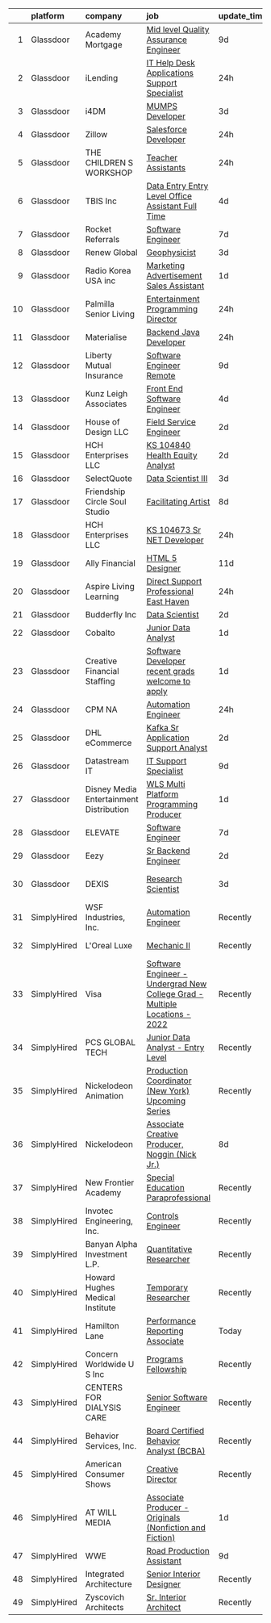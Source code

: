 

|    | platform    | company                                   | job                                                                                                                                                                                                                                                                                                                                                                                                                                                                                                                                                                                                                                                                                                                                                                                                                                                                                                                                                                                                                                                                                                                                                                                                                                                      | update_time   | location                   |
|---:|:------------|:------------------------------------------|:---------------------------------------------------------------------------------------------------------------------------------------------------------------------------------------------------------------------------------------------------------------------------------------------------------------------------------------------------------------------------------------------------------------------------------------------------------------------------------------------------------------------------------------------------------------------------------------------------------------------------------------------------------------------------------------------------------------------------------------------------------------------------------------------------------------------------------------------------------------------------------------------------------------------------------------------------------------------------------------------------------------------------------------------------------------------------------------------------------------------------------------------------------------------------------------------------------------------------------------------------------|:--------------|:---------------------------|
|  1 | Glassdoor   | Academy Mortgage                          | [Mid level Quality Assurance Engineer](https://www.glassdoor.com/partner/jobListing.htm?pos=129&ao=1110586&s=58&guid=00000181097664019dbce25b8427b082&src=GD_JOB_AD&t=SR&vt=w&ea=1&cs=1_f7535a74&cb=1653721163294&jobListingId=1007873231987&cpc=39A4E8CE329AB187&jrtk=3-0-1g44ncp1br153801-1g44ncp1pq694800-da53d432c76ec2a2--6NYlbfkN0AxFrGDBEXx6I9quPW-K4rby2hHLHQpx0I_PwOVc66NQ-PSQqHzq11EmFJqsZWKEhWjT3DFqhCK21z35HDH-odrw7fwCiUI71NOz2S5yLKvIZ4mtM7su8Z8GG5rLUh013ElFoDh-LEMPQS4V5iWvYRis633Lj6mHGlINAdQ-p43rta_TlkL6gju5xLOD9_ojRljThV8lZWsW9RMwBe63T6dMsfu2Rcejd5fGDhwyOaohLFQ303W7fPOd55KoDLePhe0CoNz0GidxvgBVa6LA7NryZBOVhI0n84ohG_foj6aLnkNQ6HH7QhkBgJlsjSKZYhvv5jDfQafsVEZPkcEW3rHivPrxVdxohe9OfG80s7m6VyEMuUrAoxS76d8ppkX-5nHzvUAtOOpkxuk3lZjnDa4n-TEeP58iZSbkLrUlLs3oJ33IBBqVludBWjatXtDJZqZuGcIeHkBL35s7YiBZZpAlA0R6C2ogkuR4JiIQQLO42YqKv2MoProhaN6ARRFWClYjF2jEYP_w4GQFHWefIKM)                                                                                                                                                                                                                                                                                                                                                          | 9d            | Draper, UT                 |
|  2 | Glassdoor   | iLending                                  | [IT Help Desk   Applications Support Specialist](https://www.glassdoor.com/partner/jobListing.htm?pos=115&ao=1110586&s=58&guid=00000181097664019dbce25b8427b082&src=GD_JOB_AD&t=SR&vt=w&ea=1&cs=1_d37a1d03&cb=1653721163292&jobListingId=1007899244402&cpc=61B26E8FEFFA679F&jrtk=3-0-1g44ncp1br153801-1g44ncp1pq694800-c243e4a0dbe5a9df--6NYlbfkN0Bpi7MboeHrv3qLDskLYtPGzvcphGNu0yswFera1zEXYFEQFwp9BiGF6c_ofnW9IgeX5cNUVRzaaAPMRfWi8Q_PleaZf2c8UVcqrxkpejYaQ7VvE_-uu_ccHbWwyoq8loM5zQY88tcsm6zCVN-JrTJveHG0eIbouJsXoHwfOf-TYFbbtqz-DDJv5S_YbCk2ylHAQ5fhgOqop3UY82l4ksyrthXf13n4dBX59x9TlDCXQo0nM2UJxw_CvXG5M4kRbGddS-tfIFS80d9m_tTYL8Cz-lZc3C8Rz9QqzjJ0NsKWN0s_XTJu3aYRdu-Y7eng9RrjfjokRZeLSyatP6qYu-m7CfsXtJXZKCQpLpQYj1zIcDX1FIoN_vpAMuv-0CLJ4hRFxbnTL_qRu1pd6uHx0ogV3ombwekjjoUGebLEOYdLjbKtGtG1cUP3c_FF6GTjH_xuU5OwTh8z2ZOna_H-WLxcp0jYKVgShNMXa41smb1hNieUHTZPthxbgXQI688RIjcWIWdR5MQrkA%3D%3D)                                                                                                                                                                                                                                                                                                                                                    | 24h           | Centennial, CO             |
|  3 | Glassdoor   | i4DM                                      | [MUMPS Developer](https://www.glassdoor.com/partner/jobListing.htm?pos=101&ao=1110586&s=58&guid=00000181097664019dbce25b8427b082&src=GD_JOB_AD&t=SR&vt=w&ea=1&cs=1_999c85b0&cb=1653721163290&jobListingId=1007889612204&cpc=1586DB30CD7C55E1&jrtk=3-0-1g44ncp1br153801-1g44ncp1pq694800-1130316f35aa9e32--6NYlbfkN0CtwOkgDuej6vPfWODMxjOIyNEohQmdYMppGq8y8dOpBpEoaLmNDntLp4clq4QA1g-INIT7P90--0WJyu7TdDP0g_83aG8f0mRWPSQtpUi6uu1Gf4UfEX7GKc1i7cf_1JbHfePGFkDCWeoNVT-qv7M94Q1RBw0EoBhR6d-fZLkrykyMWkurCRb6AnxKLhy8pWmHFdIN8-xP2zdYrv_deVQOUwA1zzKwYPpDT8qOw3ePzUC2Q7-43VlljLYQqd8BXEy3ZXFfrdbMITH9LHGzJqKOq_8ObbfKL-sx0RPoG2xRa5ScHI99ZppPHNognKnWIHJ9FXXNVtrrXpE7kLtusI8Gzz5OAzRmmOh1n5S9oL801ZTNXmuuzs4hRW8dEbKfxDZ-W4cWDVURtmX6_Nq7asK0UsyxRrS82wNBdiXXqHOL2OJ-JBg04TkGx2KRZTYsWjM6kXH-vCgcQlC93z42Xb4wrn2V8yOLIEVXDslforgQ1nBVMqZrfQd5i5P4NN1m55s%3D)                                                                                                                                                                                                                                                                                                                                                                                                 | 3d            | Remote                     |
|  4 | Glassdoor   | Zillow                                    | [Salesforce Developer](https://www.glassdoor.com/partner/jobListing.htm?pos=113&ao=1110586&s=58&guid=00000181097664019dbce25b8427b082&src=GD_JOB_AD&t=SR&vt=w&cs=1_4cf1af91&cb=1653721163291&jobListingId=1007899611928&cpc=4B86475FAF393599&jrtk=3-0-1g44ncp1br153801-1g44ncp1pq694800-f2133ac734dc7d9b--6NYlbfkN0ANMurRYyPEXg08u6OamUd1Mvhk-zhFSGYIZgoJR86UvQ_x0FKK8TrZZD49G3rLjS8egBlzhv1GoeoUqucU_Sb21Jf5lQpwsuA0C3YYCAP9oLkUu1cvsp9ZJu05hG-W0RXtpfGOpTVM7URZLylH9mcQNnzLwT1zHfeDjResVM90-5heUAPPCPi-U-iylumXJU4e7Bgu3KGULIzsOtnJU8qKq9nBnAXZUAuWkUzW9bDA-0_lYLuB_oiVFMIjZonqWvP1DxTiicg6dyvabLfvWsCXjVLdCOxoy72yWnzPmCQe_ABfy6cgKIkIiRTqs3Hn9J4gp0GBrXxj1Rz2ItAgCsB0-kAkcZyhMT-nNSCBonYWNqsbE4dujQUfowyZS5idM3pwjwBa0bOdovCUQdxy3VBaV34FzamNTpLTKFMfr0qqpj6xLdMVnGeboKPlpybzlBmPXsy22_UilErznrHvEFGavtQO-hd9jBZE5emDwlYOZuaPO9cjwtvxGnk0KAEUj4m-JsaPFc4hnc6U-yUC9CUwhbo_OcozAbBDVmB7bR9atuljbuyWjz5wlGY1N3pCa-lQlzTXOpAmP3jAIC2UBdJzhX232f1EVdQfJkCQDhj5PRZOXNV-ivR7Vs_30Z-HrxwnGK4LnYJ9TKRh79JtPSfaeWlckW_yHbHQApEYjJ1yCPPyGL2YoU9rk41Y3kCsG9ZIlINWPG7MdgzxwsDwqhXxyuqKpI2FbdJ3xK5j6xFs4TeVlnZy1zmLvXKqKVEr0lniQ5xF_WO7sklcbgoTPE0eN68-f9mDpaLHMwql9jmpNQAWEzDAJG7d-v36UlTuDMpto03SLCkEk8lC_aq51jUScJY7X17SpT1Q1p0U8Eads7SImtXldoYYl5BqOltylzk%3D) | 24h           | Remote                     |
|  5 | Glassdoor   | THE CHILDREN S WORKSHOP                   | [Teacher Assistants](https://www.glassdoor.com/partner/jobListing.htm?pos=112&ao=1110586&s=58&guid=00000181097664019dbce25b8427b082&src=GD_JOB_AD&t=SR&vt=w&ea=1&cs=1_6c0f48e0&cb=1653721163292&jobListingId=1007898095585&cpc=AF770993EC679D41&jrtk=3-0-1g44ncp1br153801-1g44ncp1pq694800-2621e8875f8d16f4--6NYlbfkN0ARGPajg7Y0hhHgi-NNJ5YniXFtj9lNHF7gRCStRs6icmpWp3PLmvKSjcfwwyJbvFu5sgkxTqPTA_3vkI36f-Rzclon8VBzYVNCWF7qoOPpBtlgIeKTi6C8PF1S9JnIs4IakZyJF9KmcoeZcqdhYzwTwRVr-N--2TzZzaEB6QocyxKbqVK7KUNVwL20jbvwlWgqaiSUenSPjmkeHFRcyH9M_I3jEAbk3qMyWgiJq1wyQ330W3kfKDIvFZi_gyNMa4hVt_NYEKBiixOnVDbUfUokheSZB-tuEL-hb2SaGPmfAkqsUVEa4LRGrVXZ09r_NdG9MLYE4XV6ayRAQ29kgLQzAAhAGcywn8b76v3hWY-YfE7eepn8ncAP-PVibtBoOqhO4RMUT-v-_MMqqPuynDpEzCVcC5g5WTeUztvLZMhoR1XGKTxxBcF5s4jQRwzRQ_HkDSqwH5dcRLMaRs2fu4pK4SXPlny9VLaC1gwg9zKPOZDbEHvPrzYel3k71zboLIo%3D)                                                                                                                                                                                                                                                                                                                                                                                              | 24h           | Rhode Island               |
|  6 | Glassdoor   | TBIS Inc                                  | [Data Entry  Entry Level    Office Assistant   Full Time](https://www.glassdoor.com/partner/jobListing.htm?pos=109&ao=1110586&s=58&guid=00000181097664019dbce25b8427b082&src=GD_JOB_AD&t=SR&vt=w&ea=1&cs=1_8dc4d14d&cb=1653721163291&jobListingId=1007886259997&cpc=71D4EE06E32D485A&jrtk=3-0-1g44ncp1br153801-1g44ncp1pq694800-878670ca97b06034--6NYlbfkN0BdDHiSlq2TKVYTvK036ioTcRDjelCKzvFOpLFiF--0iclsk7W_aEApVaecslWvOfnBXLDGzcIQ6uR6sWwlZ26f0manbumxoaIBEnwVETrTAZVOH4cuIv4E3_jNW67l1P-cEjwj-jhBbqIPCOuUTbIKuGcqGmhYfZBedwErXeC5uhbu2jhWV7ASoOl6KNc5ZHzmE9snn4fLePYz0jNcsNrhYlHyZfr96838vHi62YDvnPM2lfDWBpX2_FgdXhrjw9WoKbK_YmfIIuXke9CIrhONael3jeHu8R8heHwXHZYmA8jv5A6GEgOgziSWK6-nVXqPZ-u_OHmM4j7f_3tEVJeLn-RslzK_M7SNbq_Wdv8kSEHe2qRbgC259_8LqUK7qHbb1k0k0oFB_jtgpoV3HAwC88qEoDiE7ktb0mtBMbAt83Qf31F_ClhcuPAgDHvZW-B5KiDHQmujgqxML_F0_CY5O-cAkkhf8FvtbqkCa3Tj1iXkSf9kolvoJ63uUCoqOMFl-yqT7k7HXuiLaybIajTcWF-VDgbihyn25PDmWxBrYw%3D%3D)                                                                                                                                                                                                                                                                                                           | 4d            | Monterey Park, CA          |
|  7 | Glassdoor   | Rocket Referrals                          | [Software Engineer](https://www.glassdoor.com/partner/jobListing.htm?pos=106&ao=1110586&s=58&guid=00000181097664019dbce25b8427b082&src=GD_JOB_AD&t=SR&vt=w&ea=1&cs=1_68cd27df&cb=1653721163291&jobListingId=1007880364529&cpc=E521981D00147CE2&jrtk=3-0-1g44ncp1br153801-1g44ncp1pq694800-7c11eb4331c9b46e--6NYlbfkN0AbwFksMV2WRFQCQM_ipnVILdn3Sis_yXpJI0slLx-R6musqkrPb1AA-ePT0m05UOiItYYGlwb-Z7DGb94bL_A-lBFQfc_EuYldmW4Rhz9S7oXLbH5eUIyPPNbAYpMSfTtBYGwfwQNAEWS3pq2pXL_1OPiKAvZw7M5zR1R45k51diMZ7UFPmz1sjhumTcRfSp7dCdMqt9UdsbebdXl5B6Opjxh2LMxFqCI_Ew-3t_F0IxcXrFy2wRj0Qu9B0i5TVvgUec_AB7sIBfnChzuOUVdP0DQlZ1o8PPk2vwjPMK39JwkZ6hw1llBm8h6flbdhvT6Q5X1JHNhbw9nDd8ScPrT9Bzhj5DdBVKq5_jCqJVOzEljyswK6B3382YQ1HNS6oluikWKThvhWCswqJA4JAx3gsxlykX6LG97dlAKKTzz7PK1MeWWIaoK4ca5yp-gvmungwQ9R1Lqaveb2u3IU5SfsdXCRmA_Ffks%3D)                                                                                                                                                                                                                                                                                                                                                                                                                               | 7d            | Remote                     |
|  8 | Glassdoor   | Renew Global                              | [Geophysicist](https://www.glassdoor.com/partner/jobListing.htm?pos=104&ao=1110586&s=58&guid=00000181097664019dbce25b8427b082&src=GD_JOB_AD&t=SR&vt=w&ea=1&cs=1_ad6df87d&cb=1653721163290&jobListingId=1007889348443&cpc=EA19F5B90D514204&jrtk=3-0-1g44ncp1br153801-1g44ncp1pq694800-4d58a85e218eb69a--6NYlbfkN0DVo_rh8YuhxNdaMOSxwMRdqiHdhybzQX8cWjxR2cmpTmdTW5Wdi-HIcTKlF4SRT6DQCd60D6ca23rfPOM_4u2UaiVqzhHQZo-LshT5O-ZjpSSrEQx_666Fo0OwFRgcp9lRsSsso9L9XZMRkqqSr1pdt57b0gUb-kMSE6kpEkTn5telkR6WoKa5iOjAA7kF32yTj91j7wQsDPHQIUsk70hAMc-oEkBO-I_URjqI9WkcP6J0MSC8FLjFpFrHHK_66FYTvXBVmU91QhdWIumMVvnxv5M1vVzPmztv-6FqemzvrL9Mm-xG86f1bBWs6JHS0WQZPLM9vf9UF2WkbeYjUTaSeFZeL_B136CL8snhQ4ypigpYpR9J71JLXTnu7fy7Hh3xNYagPi6DnV5Ut3jNUf4fs2uainurDp-bFoEg-MhwFS5RxtHmsQ7XpQ56s3eGCT5NRIo5HkVx93he1FesX8UkQlsmPeUTmlHBHMTwGW88XRFbl1OXdmGXhCwsjjwfho0%3D)                                                                                                                                                                                                                                                                                                                                                                                                    | 3d            | Remote                     |
|  9 | Glassdoor   | Radio Korea USA  inc                      | [Marketing   Advertisement Sales Assistant](https://www.glassdoor.com/partner/jobListing.htm?pos=107&ao=1110586&s=58&guid=00000181097664019dbce25b8427b082&src=GD_JOB_AD&t=SR&vt=w&ea=1&cs=1_129afff0&cb=1653721163291&jobListingId=1007895301666&cpc=7F406056C5176881&jrtk=3-0-1g44ncp1br153801-1g44ncp1pq694800-0af467fc34bb183a--6NYlbfkN0DeXU0vMxLyKhfauY-dgUBa_3v1DHLtGGo4EP_Dl8CiYzffAn_QWlf9AvVUo4TKx2wkZBmsbReHjpOb7QQdJ_nxvBVawvVGh1sCKnBSTED90rodlnUQYxMq8du34khifxDAO7oBb_jw5FLoloQ2lOXKwqNxXPet3lXNk_bFQ_OFHPw-JRcmGnvRb9__NeUql9mNNqDxRKW2QoJwfePojvuZPDvgJ8naVRMlEw1uvYc0koQfzvhd80d-bpf2r0JVmhD4zwma_B173KQSzF6eyf6fXahqInQdenmaNS-uUNtGkTYgPQNKjr7E5GEebwcnPAWx1HHeh4p3ROAPUOPsjHyJvnirXEwIgwxF17KhDDtlZPqs3XesDXi3C_BWd-c66QRJrULk6pF8WW0FTlYAJ32zy3ZKj4Gwh5qWz8YeNhIQfnJ2ch3reuGdjKTHQzXC5GY1mpwUhV0PZFKgKEoRL6Gct3KYrK7GZE3YkMPrqUamPF12PolbRYZ1HJc6kawFPm_fdoIqgTA0sp7ZGjYz94-3XJgfS_64PKs%3D)                                                                                                                                                                                                                                                                                                                                       | 1d            | Los Angeles, CA            |
| 10 | Glassdoor   | Palmilla Senior Living                    | [Entertainment   Programming Director](https://www.glassdoor.com/partner/jobListing.htm?pos=116&ao=1110586&s=58&guid=00000181097664019dbce25b8427b082&src=GD_JOB_AD&t=SR&vt=w&ea=1&cs=1_bfeb7830&cb=1653721163292&jobListingId=1007899212343&cpc=C3517E2410EFB392&jrtk=3-0-1g44ncp1br153801-1g44ncp1pq694800-c84fa589ee37f6a9--6NYlbfkN0C9UPLgh-R3mmET07zpLuNN2EynznW5rvosXwjQjnD9Es17_ILsTlNGBtJI7uvBn001tDr5cXzF8A7mCnqYqEsTMI9kbH0jQS_Abwm8gIcjN4-ENC7VoBcIj3Iy2OOjxrTh_trs9QiiuxVyYbZ7WOGLuCaiFlm9dfH_7vstUYD7eVlazSTI6ugxvHPcPm2WCUBLxf1SdMQf1EhzyeF-lUJyryb3zQguikVZ9ARMJ3e8NjFAFprB-5CjFFle3X4fOTkW9-FhZPww6EsVOQkdiAyYOWyfTgIa9Y_WQ8UaiuRephGOv5p0YzteSuYP_Hldzyln0RIAOa1fm803ae7zLuqbxdZ_-6KisqrQ_vupLePPS_ILJ9Uey-VqSWON0yjGaEqTlcG7EQeBFP3v819XAFTOGzjk4sdbPUGX42pseyV0njczLoCFWJr0dNgwGbM6CMjpS2xraTPmb_WHG6H7G2ith9W9DnK0fChMHu1G5PvGvOXHZ6aKWYeTunCykijG8ipvFURT2UWBKgosayH6hh9nZfnYISMgC34HlWsc7x346X9Zyfk_pp8K5qFIF1EdfEQ2FelVLnTG_e2vn9FXxG4y)                                                                                                                                                                                                                                                                                          | 24h           | Albuquerque, NM            |
| 11 | Glassdoor   | Materialise                               | [Backend Java Developer](https://www.glassdoor.com/partner/jobListing.htm?pos=105&ao=1110586&s=58&guid=00000181097664019dbce25b8427b082&src=GD_JOB_AD&t=SR&vt=w&ea=1&cs=1_4fb7824c&cb=1653721163290&jobListingId=1007898576123&cpc=A938E184CF850189&jrtk=3-0-1g44ncp1br153801-1g44ncp1pq694800-c5f81152a7f187be--6NYlbfkN0BL1DyQYBK1tHwoBciZhChALBxjrhsy8rFgUIA85pUFUYWyD8JNRbN5GbuOwVOSt-OqlM_96OIZMvFGhrgw9RqEr8FVKjqsNwAaD00HF8SNaJ6UbA5D4lMGHNSV0MS-Is2bTqsuhDqUMBPRpJAO44Y0UO44DCtLsuBIGe3cEj6yKtqvAV6NkzzlAnHyLLGdSddJgkwlU0dMk9cT_w33BOV-A6tUfy_h-QkeSgwJQhpCPX1YGomUN2aGMRa75qLcFXFWAc6ZkkRYaoM2VGdCGftB_znrYvM8otCWcjxm87nMtshZAck_7qZkPOXSMAlLniNjk0oAhm6V8FC5Cbw9fAEzVC_zEnjMlFYnOFKe2KJ--Zvmw4nxyC8-eKcPrjIxOiaWwq6dr9mxxMstAe20Dphnnn8nJBQtyMTyao7dvBoJtJD_b3c06dIPlz4iWTBiajbY4OcazPLyAzO7_z2d6GMcKW1bvlge8oT94B7N0LPVkSyU02P7Xlr2pvSRf1xZEyLePwRz3pYCkw%3D%3D)                                                                                                                                                                                                                                                                                                                                                                            | 24h           | Remote                     |
| 12 | Glassdoor   | Liberty Mutual Insurance                  | [Software Engineer   Remote](https://www.glassdoor.com/partner/jobListing.htm?pos=128&ao=1110586&s=58&guid=00000181097664019dbce25b8427b082&src=GD_JOB_AD&t=SR&vt=w&cs=1_bd7a9e1a&cb=1653721163294&jobListingId=1007873027443&cpc=F583A5AE0DDDFE3A&jrtk=3-0-1g44ncp1br153801-1g44ncp1pq694800-508b4b72693ed664--6NYlbfkN0D19kSVUiNzG2UWy1lRGehFMusHrHGUl8ru40ax50wmt-THYVDVXiQ1RxehNPznEJG6d8TMPSGbgNsS1c-m5X59036TOJwc8rsb-jT0X2adPK8ZrZj019EvEYvhm7UEn1Wiu6jTy2j1kiw4tJ4lgt2Om1aGbUzgL5ad5OJ-sslcVJa0jfhuV4BneAQ0JFFKyRIECpXOsOZPLaRGBWI5oAaL_W0UpN7DLzcLoty3kHhdC2Xq6MXmbgUFe2zEt8AMKUsKTyb1-_2iYRZgZA7rbhHROEdf-3l4ADGkVTTgxci-zJnfRc9NTKgHyilECVqcI5MNrYUjj7kzKdaRJyEfr9EBCtw_58-4JRZ33jZ8o_zD4Kv7l_aVLgUKTDn4Q6LLNv-7EfpGQjRZARKjjEqW1lnWokqqsus7jf-AsPwosEA4TbDGVWThF08PXCURFpODLiL565AIVPWr_j5U26q6fqXt6TZ177EMa0hbyKIR6gUnM1YbFR35hBwHQQbLx0EcCzHWyV0ZmgSrx2xZEGx5Ej_bJ2wD3C8xiYdq-ip10NfUcifaYQhp9zkTJ6GoHJ1rusVlMxYjgO2gyEugoiAjxUZE2A-yOJHbZp4mFih-E4Ovmkif4SA7iVvugZHpCVSJsyo%3D)                                                                                                                                                                                                                                                           | 9d            | Remote                     |
| 13 | Glassdoor   | Kunz  Leigh   Associates                  | [Front End Software Engineer](https://www.glassdoor.com/partner/jobListing.htm?pos=127&ao=1110586&s=58&guid=00000181097664019dbce25b8427b082&src=GD_JOB_AD&t=SR&vt=w&ea=1&cs=1_77cf77c8&cb=1653721163294&jobListingId=1007885616041&cpc=44CD5376B8534B8F&jrtk=3-0-1g44ncp1br153801-1g44ncp1pq694800-0777d00ee7457782--6NYlbfkN0CG0MOFnlYlPQ1Ern0f6lCNr2JCUFSORbPgdH34SplLN9xP77J6BFlBVnides_yvJEmNIOfC1tMW3Q5DLtPkjAi7K7F12IJyarDK-o2IrR8YyTdSErXvRYAgXf1JciLGgjXJfD6z964diH4QdudhiKrbBE676JO6mmGiix_8wfJtwLz0P5cFiKUjBTfWDBtyfhM41N8m8HTnSlnF6jMkGjx70nKofNlV12nXcgoYhgI3Q-Pnv4a9yRQkE79bgq5QprsEuFU13oXpeF74XcDrU2u7_NYxqYAUxr9sCtppH2cHoF2LO0ndgUiDGDkpSAKdeHlgy3x-gP3kv3zwjNVUtA9GQQ_lHOUJMafh5TbFIV3c0FTfG3qf8LaDvKwaLwDkETGOc5CX39kgJSeJ9dvAGlWwl33XPeUf9m3UuBAS_OnQyWAX-t1y5j0E2WSQFMqXPmnpq-3lRnPEVYuFbkYT4UYKLgedYDUibPRnp-rD90QENCJcyYGtK1I8mpiCQScHp4IuU8B62b_QQ%3D%3D)                                                                                                                                                                                                                                                                                                                                                                       | 4d            | Remote                     |
| 14 | Glassdoor   | House of Design  LLC                      | [Field Service Engineer](https://www.glassdoor.com/partner/jobListing.htm?pos=114&ao=1110586&s=58&guid=00000181097664019dbce25b8427b082&src=GD_JOB_AD&t=SR&vt=w&ea=1&cs=1_0da640b9&cb=1653721163292&jobListingId=1007892689511&cpc=32EE424DE2B657EB&jrtk=3-0-1g44ncp1br153801-1g44ncp1pq694800-8241bbdab79fb971--6NYlbfkN0AhlXjFVVZNnfUkzwV8vnI1cnrF3fuNyVJlbEc3Xr1dlZ7BqZHAIE_MZCpAQP9j5jllItx5QeROg96j6uWez7rJeDDvKGCjbhXYcNVjdXMk4ApNuNd10qo_MT9VEBqeZKNVcXLIti01owq-VPXWc8E8tqhA9cIjgEIOuqGhDwNZVDRXhs11wrQCI2d_aPlJ1dbsTBRO8KDkFseldbbjOuYlDwUu3jqBTpEBEtrGOP5E_x9j2R8KHbO0lL_hC4OwS8h-E6gES6hLwiABglH5l2gdwCd_e6cam5_MxmIPUZGl_8Kz4XwcR3RveoJpy2O5Mze7WgCHHGNw2sDnt0_7eZ9CgkHkk4cfd8HSQsg2RJd20AHAbTpypVMCQ-uwezXJby3Bza4aeBkBYwIZdr2l55_K7YcWFt8zQhtaTCvmDfjsMvbas93v90c3eqhfh5bBLh8HxN9KjOVBgp1hgw6cEv7nUeE-ihiIUhVCbz8ZkH7tJuI7wyhSMbPVxcgTswgwaHY%3D)                                                                                                                                                                                                                                                                                                                                                                                          | 2d            | Remote                     |
| 15 | Glassdoor   | HCH Enterprises  LLC                      | [KS 104840 Health Equity Analyst](https://www.glassdoor.com/partner/jobListing.htm?pos=119&ao=1110586&s=58&guid=00000181097664019dbce25b8427b082&src=GD_JOB_AD&t=SR&vt=w&ea=1&cs=1_231d7b61&cb=1653721163293&jobListingId=1007892705360&cpc=42BEC95245890617&jrtk=3-0-1g44ncp1br153801-1g44ncp1pq694800-174f60f9975f635d--6NYlbfkN0DwNiPKAVM4XAJKM3wLr20H6oNwbjmq8cULyZhVGMMKsF7No00XPOfYGHxCvpw34S2ul-7A5rAU6havMFwBH56c7Bvnd9Rv4tuaObMqUk_jeRZRhj_k8AU_KEhTiJF5oLz5RLXWOniMkjydNhu9izQqZi9cfuYJ08I0O_uzNUOXoyKb-N8JA2tNuEutD6XWMRGL-EN34v9YV5F8y4BkfX_l7svT3SOUKQay_kMjicPVX7Riw76aGopA2g1Pdyp-tcgk0dwDxZIGZcSyOxMloaZSgTAY7GNhx3Qy-RjGbWkiZEfFmr4ZS1iNwXTOft2O4R0SSjpXWBEdHj_ej-i7UFJFXKXK2lX6x2liLg4SvjEJBAFCqxG2GRJSeIlGDqFwdLnmNOGfXPs7z9Khe5qwF4OMas1bUMNYrYU6mTSfkY2cMg2JAbDktdabwq2jfVxhzu-q4B7XgecK1LYeOepVJfHp4a3xjdulhCR2Soh_u6fcbcQW04Fjq7NvFWp0m639NUBVv5Fbm4qgYQ%3D%3D)                                                                                                                                                                                                                                                                                                                                                                   | 2d            | Remote                     |
| 16 | Glassdoor   | SelectQuote                               | [Data Scientist III](https://www.glassdoor.com/partner/jobListing.htm?pos=120&ao=1110586&s=58&guid=00000181097664019dbce25b8427b082&src=GD_JOB_AD&t=SR&vt=w&ea=1&cs=1_7182a692&cb=1653721163293&jobListingId=1007890321185&cpc=5E31031E1AFF45A7&jrtk=3-0-1g44ncp1br153801-1g44ncp1pq694800-49fb4801768386a6--6NYlbfkN0COzC-V3RxtMQ5Gnk7e95IvwwCdrOQU7J_U4pK37wBfCWnP_ck71M4oFMfXyAN2A8W1sfRYDg_R7X3RnPcRlGwdt7PetuycN_s-n-qk_fY56RR83AjBVVfqLFYRh9Lw-vQX6Bt-miSQ0t5xD743QFlerdTLZrcBRpKKotOsHatisoYcu1lke0nmQtcq-YY4GHvukRCXM0-6P2wJFM0fHbaWaJCuZJWOWmpizSG5Is9FSg9o5d2Tox-pIjjklt-vToxkHUhiyn3feSBm1AmrsZPPVJthAEdJDG3NmQBx_o4wu1qeDu26RDh-LzHqNMQdawPrprxbPvTybmwfvojlSmBMpb6EsUBfFZu7jM_FQZ9HnRtfTMKjBooqghotSvaMq2_MtgX1MNIuom8JJ9L1qSSXgCFbXlONmwWybkYaoXnrqeSn9lNfqhWgBV2smgi403-IRr5TAJV7ltyzSv58eXFhtLLsUS62kvByIwY4enMeOQGbNt7OXYX7u6Q5rNj3KDAiayFAncEB6lQRucNPKopGfBLRo37C9QBob6PclDI29ghO4kDaoUAD)                                                                                                                                                                                                                                                                                                                                            | 3d            | Remote                     |
| 17 | Glassdoor   | Friendship Circle   Soul Studio           | [Facilitating Artist](https://www.glassdoor.com/partner/jobListing.htm?pos=103&ao=1110586&s=58&guid=00000181097664019dbce25b8427b082&src=GD_JOB_AD&t=SR&vt=w&ea=1&cs=1_b4e17c42&cb=1653721163290&jobListingId=1007876668306&cpc=A30768B7258D0A01&jrtk=3-0-1g44ncp1br153801-1g44ncp1pq694800-74e3f8f0a10dd841--6NYlbfkN0AZiaPZyccuKjlre0e0RaBFeO48J0QExrO5hcuLctOVaC16jkNaXZoWBMyO8O6C-rsvC96FoIFGV87faxCC7A6Zg6h42I3F1hPSQXrazexkZCFgCoscsrQzJ46iNmQJbzGBsVagASkxf8UT4euijrTCdLwDuQS6jthyK33OsVbf0NyGDj7bxq7N8BZ02iDoufWn-9UbEioPojbfB5qPvQfomIq9e4PT0Iub5CpBfniz4_6K3VjnVUi7HqRz5KcXUVdzYsiFVtbNQmvTksd8KnFu-6F23wqWLJzH2vjgDk--DU9V3o8ThjudUkaZDM-OKX9dtQnqSk3mWgr1Gtwmv1_nJnI0USq2J3LvKDJXJos3uNL-HrXZScuhtOKAFmRWV2bxiByNSATzXZBV6Pd6J0-Vq1xD0d5Mm3l3Xo00r_Z26Yrfn3JIWqMnqoFq80xLC0NcwIqRgnLquxuM7h74X6W6qXs2a_lJijd6VqOhR78j15CZFXJbHqJpWopBcQQw7FI%3D)                                                                                                                                                                                                                                                                                                                                                                                             | 8d            | West Bloomfield, MI        |
| 18 | Glassdoor   | HCH Enterprises  LLC                      | [KS 104673 Sr NET Developer](https://www.glassdoor.com/partner/jobListing.htm?pos=110&ao=1110586&s=58&guid=00000181097664019dbce25b8427b082&src=GD_JOB_AD&t=SR&vt=w&ea=1&cs=1_dfcd797f&cb=1653721163291&jobListingId=1007898393318&cpc=5C70DC7FEE0D01B1&jrtk=3-0-1g44ncp1br153801-1g44ncp1pq694800-7abc4d1d95163790--6NYlbfkN0DwNiPKAVM4XAJKM3wLr20H6oNwbjmq8cULyZhVGMMKsF7No00XPOfYdMtKWunvxRx2nzBOEeLJyx4ZnyDWqfk6kzYbrBctyEBDPsYb76BL7DpgF72W_Ion26N8ZWV81ElsaVyt5ERJh8yHKGGTu6Amtp58376ZJeWlJtbwWD27qXWp2UlCg2_ydO0iF9e_KK4k4oKCjuF2Nr-VNDYJUQLCdtrqzE5onmnyVxiMCSy5-OP8iCu6q3zxS_kGT2OrVH1-do_cqlId7p7Bz81qQsDjwCb8IC5eDTqmi586A6Qd8ZsU9dwNLzTl963vqjs_E-sHMSRU4Au2v520BhVIVABn0C3gBjdKUuTiKczY2FhDMFjM1l17HknOzpozw7XiSyA3msDnmQ6migH-ot6SySRtm6rvtacnS_OCXpcDTU0-DNTGUplMvIveki9_gmTach8px1XScD8AfBwcy0cPc_skf6JIc_0x9krt39df4GYmtL8Oli_2b0DaehFL6T_AEBF01N1xHg4USA%3D%3D)                                                                                                                                                                                                                                                                                                                                                                        | 24h           | Providence, RI             |
| 19 | Glassdoor   | Ally Financial                            | [HTML 5 Designer](https://www.glassdoor.com/partner/jobListing.htm?pos=124&ao=1110586&s=58&guid=00000181097664019dbce25b8427b082&src=GD_JOB_AD&t=SR&vt=w&cs=1_8eb0ba95&cb=1653721163293&jobListingId=1007867391726&cpc=9908D8D4413DBB8A&jrtk=3-0-1g44ncp1br153801-1g44ncp1pq694800-dd3b86276175e6eb--6NYlbfkN0DJ5QQ_XkAtnGD7OtNJBPWnMWX0-0yeBIg3SyIy7sPtwbzsSHHn3ObDFBkKUa5OGl8y0dJf7yi6WMV9-1iI2ctkQMj36Vqu3nfxqejcT7v8oHdks7-CuL-83cB3HB-Ah8QbIvJPvSePv3qF5JxlHe6ga12IDixKV-SilRGvR4Ha-v69yrTu9DUsbP1qTLFXgKCZCG3g0b_OZSiRFcuXOh0H2RkoOHTuxwX9xcNLGirQhyrDt3GwDL-8p_5H1xGt1OlHOt7Oz15_YLgQI6YbU9872ggBQsfvTAn-a1iM2ms_32S-bnayzRPCPmpNKcSnlMjzeoXKAmjrYwGNc0uB74iQ7ksvpVmanLsSruVn0W-uz3Hq1R5L0_6D0Z2dwbWBxhFcO5TQfKjkkuyprWOTALcBcgOcqTbNxfXEQa9i_1bNmOWY4WEykf7AhDWylD4oivdUw4w3VOSfMHJzghpAupuRb7grSYdFbCwRMaOC1JIxKg%3D%3D)                                                                                                                                                                                                                                                                                                                                                                                                                        | 11d           | Charlotte, NC              |
| 20 | Glassdoor   | Aspire Living   Learning                  | [Direct Support Professional East Haven](https://www.glassdoor.com/partner/jobListing.htm?pos=130&ao=1110586&s=58&guid=00000181097664019dbce25b8427b082&src=GD_JOB_AD&t=SR&vt=w&ea=1&cs=1_641c7c5b&cb=1653721163294&jobListingId=1007898021965&cpc=2F9DD8B511C89582&jrtk=3-0-1g44ncp1br153801-1g44ncp1pq694800-e3bcb29bcf9a6e62--6NYlbfkN0BAo3YetzOhxh1-XRJC8-CQqtiyOuUy45qwvY4JoNcgcU1LyyZj3JSy9XZ7nHvFgr0lAPZ7WyT23_myimUMor7T6_1cIrqSmRAr8CT3WThiNniArDoueygGSy60FrC8kyCzP3asPO8V-su5un-MEdU5DZuAmLFMKvkxQioCLtZztn1JnVwMKlxLEODs1Ld633e9C9nVxg3pDPBTsMXmeasNjY2pyWs3rDmrdkxQxCA2skdHJ9_WNevqXWaec3wm02E0VnI08p9VlleL9AJqpgN2eb-ZIS0RWhsLpaneDjG8Ms1fEzG5ng-RkVUD2xVx8UZxPnmnTMC6R-shpDITClvF4y7Uk47aCBSvqokGFyri4qZbGjKtC6PsaAY41n-I1nqRzIk0eILv6udQ4c6VEqEzMRyTVeBJEc-hfrLbJsj6tBeCUPhy_SfbUPxgRPqC6H2IOjuOjh2bLw%3D%3D)                                                                                                                                                                                                                                                                                                                                                                                                                            | 24h           | New Haven, CT              |
| 21 | Glassdoor   | Budderfly Inc                             | [Data Scientist](https://www.glassdoor.com/partner/jobListing.htm?pos=123&ao=1110586&s=58&guid=00000181097664019dbce25b8427b082&src=GD_JOB_AD&t=SR&vt=w&ea=1&cs=1_bd20a32e&cb=1653721163293&jobListingId=1007893651263&cpc=A0637F14311B9419&jrtk=3-0-1g44ncp1br153801-1g44ncp1pq694800-ae1b4ce53856ace4--6NYlbfkN0D8yut1e2qDYrU69yJiIKKNWka9wMWlnkjOAsXwbBDw-0lPQY57nv2epCtlLIUeFLQIAw_mimsLQy5pSjJydDWCMB1WWZdQnXNFcmgxZnd-wHSIb-kV6RvjqB45SpQzlXTk_lYz42dILeu-Gkl2suIp_TwFM9v9Eh0V6eYNRiYrus-mtdn5rXfEMQM4oCn-FMFi5BtzLOcdsAIzNs9lOcsOeJmSUB_VpvEH_r2srIs0-rhL7rSwBlLscV81IMBC-_ZmKy1ShIukpBdNc8lihb9oos2a_S0vR3U_oFacrOHxmeFENu-DfHTbDx9GGycHbfhc2onC43XkAOzKLuSp3n6x4_cDlEh4z3GEopiEnam1Qy9enuBFbM0jM7fZToXIQD7iyJ0KVGlTXK6tHcdBCrqHi1nEKPy9tgS0qGQ-4eUHWZU4S9vij4AlQQp1DJCrKXFWwDxXBhtBbYUlnUvZBvAw0v9JcIm_5Q56ZFXF_yYeiXBSU6BSScSZjGts_7cH_OEkq8Ust7o-h5XEzXtigkxebeh8P9a8e71-gZFsQY2uLYPDUkgwkc_kUej6J7AingUgS38reiUsyos1YTn87ipx5zNrw06vqxOdHlzzRmxNNpTANOf4blI0Z8Y9vGxlIcKWojNIOXD5at1DnqtZxDznMtiu3AfcWxil45PtvUghgD4zQTo7w6aG)                                                                                                                                                                                                                | 2d            | Shelton, CT                |
| 22 | Glassdoor   | Cobalto                                   | [Junior Data Analyst](https://www.glassdoor.com/partner/jobListing.htm?pos=122&ao=1110586&s=58&guid=00000181097664019dbce25b8427b082&src=GD_JOB_AD&t=SR&vt=w&ea=1&cs=1_04769d44&cb=1653721163293&jobListingId=1007895556016&cpc=BAEB662971763A76&jrtk=3-0-1g44ncp1br153801-1g44ncp1pq694800-3fa1c0d0be136afb--6NYlbfkN0CLF3rWnf204pLPlLn5zoPQ6ltkYDhhNtcRrfAIK_S6AisRI27nP_7emvsoYiWmjU8SYsUQA5wwg_C54exQBGwb8vnI1s3TPfs4WkDNE8r8LLqj6hOLD_vtoaBALvCRz5O71ya7MEoFdLghT-sJM5vZnz_HBBQ6sI-io6doxbAP6kUBcPQ5zLJWpoC2WdHTZ3MCbtCykTPyyC1ghIbSrv9R3OcP_bRy0qynt8lA_GSHDAova5nAQ26Jp1EuAgRN6dTcPgB9TRfut65L1906ZrCZU3DrUzqrsCfGZBvd1evbMV_tse2bl6UJpcF70QX0MOmEUEo0u8e79qr3n-X5s2snHqYpm-icugJt4gdV2w24JhoAAfKMYC1LvETmoflVAaMBGhQW06N53LvCaRGYoEyfKXlxVMIATnP6EEwcPRzsdCqgnapXD5jdQbSl1NXa0WXDK2rw9yCEu3zMqb86N3z6u-C6vTjgaoxgbeQnJweQbPEbbPjoE9WRkdocsvxZ7tc%3D)                                                                                                                                                                                                                                                                                                                                                                                             | 1d            | San Juan, PR               |
| 23 | Glassdoor   | Creative Financial Staffing               | [Software Developer recent grads welcome to apply](https://www.glassdoor.com/partner/jobListing.htm?pos=121&ao=1110586&s=58&guid=00000181097664019dbce25b8427b082&src=GD_JOB_AD&t=SR&vt=w&cs=1_87a8f0a6&cb=1653721163293&jobListingId=1007894853577&cpc=BBD63848FB84346C&jrtk=3-0-1g44ncp1br153801-1g44ncp1pq694800-c19e459a694fd844--6NYlbfkN0AyIsnDczwcVDFrYpf5kat3hxWjSi6qx3YGCfJB8v0u0oGBFiH4sqfZbCaUwpZi1l_3zM4YG-86m_f0A5LOoc3viOPy9I2WaX2yhXzB0eLstA8g6qgeMuNfV35cRGZqqyDE-wOhDFRScUlTZ03gWupQ-sHwg7PVAOV6j4uxoDUaniComitcHjeoO5z9BodFI86pu7_Iv2Ipfb6OmIPSDpGInkIq9CfP9NGC3SvBZaOEUCJAUHqAPt0rwSVaEKliirRTyw2WXKPZzeVr8Fl2hTqnpmjo_r57jgH18x_nxkYElxXRrf2xZdAM-8nm11j-t2fdu8urgqg7szvg8Vmgq3ZYMQKrr46aytu9OVqfOyY5LcFCSRP5hvc5tMeJCG39Kwy60Otdj5fEyug0xVTwWk3InEycnnP52DjSdqZMJWkOQhR3dy2tMyCgCOp_WJ1jVIjC55C9QnUGN51BAJuPY2eLh1pqRx9z6lxHCeaXEPOuPGwkgNDh4rvzDrvsaeLFu6IHhouz5kCzJ0yHx_aGq5cDrhvfiZ1X37N1WpFC5iGsfh7m2fOKb5kO6lRtEe1MJMsiq-GVKNUD43dVaeaE0_ZmgOMSMsRBFzNZtGSbx1RLpIEIm_xo1cjhkVkMjt34zJs%3D)                                                                                                                                                                                                                                     | 1d            | Englewood, CO              |
| 24 | Glassdoor   | CPM NA                                    | [Automation Engineer](https://www.glassdoor.com/partner/jobListing.htm?pos=102&ao=1110586&s=58&guid=00000181097664019dbce25b8427b082&src=GD_JOB_AD&t=SR&vt=w&ea=1&cs=1_0d2715c9&cb=1653721163290&jobListingId=1007898030528&cpc=23D1D7905F5E0EF7&jrtk=3-0-1g44ncp1br153801-1g44ncp1pq694800-cfac39eb297f338b--6NYlbfkN0BsbvfHE2GhK2okPfoFLBNtDUL0tReQUvFGZT_SQ7g70kUjxc842sVdVlxmUpQopmVX-cF3zQwl8crBSNaT0CeCn4eDdkK7aaEOmBDzi7t_gMSwQiMWmx170lOotjYwR4ljiGvWvMrr74iHVDx8HoZ1lh8JnnPy6Smrc8DZ5Fgwjl4ewNRWPPdwSAPZqUJpP3jQ_cG9fQIFfyAd35fyl8MXXnieJPoC5aRr0bMHlxvrLAjqZkN-kYZphCRbo6LGazrXQxT7hUVpO8XwJp2BzXl3rmvkqGFWNn71P8UbEahnfcJ1p5L4LCJlfYVXYT1wSIDJrp86ocTpHoQV4Y0OEk86FLUVMxx3S5ISB-jV8443XXqIolTMbwpuFEVitZenigNTRLsj8R6t_D1cZtMa0u398mTgou1u73C5rbxFauz5IB9BsvF5Ge6kczBoRMgYKFjg8idQh2yHpBh_XXXOcr9YTwhsOs5Ta9tYHdksFD9SCgWdp2kOura6Fr3_1r6rpNk%3D)                                                                                                                                                                                                                                                                                                                                                                                             | 24h           | Kalamazoo, MI              |
| 25 | Glassdoor   | DHL eCommerce                             | [Kafka Sr  Application Support Analyst](https://www.glassdoor.com/partner/jobListing.htm?pos=118&ao=1110586&s=58&guid=00000181097664019dbce25b8427b082&src=GD_JOB_AD&t=SR&vt=w&ea=1&cs=1_2a85c59a&cb=1653721163293&jobListingId=1007892962334&cpc=56C4EA4A1A191A49&jrtk=3-0-1g44ncp1br153801-1g44ncp1pq694800-f4d2cd92d4c370ab--6NYlbfkN0BRKh2YbrJvU3cwyCnunlOggSbwWF3i2satu3Hp4rzdsSGlfESJKob_jxwZ9KL3G42eS6crHD-MzZvs8k58IOFCeVqVsFBZb0b80QYWksYmtdm16LCEdH_EqvQB4m21TEbEvYAefZTlh4Xm3GO9-fAYRnfHzh62gPNtwEFsqn8OPYYrnSMLuL9NrmnTh4Nq6TJfAKQFeoU4LUs57p-mjkzMqnNCkHnOqoTNmpUpHQudrpbGLsn58Ic9CKhk64rORzbIK4BSd89tLG2YZqDH-Ig-zH4xFAeSor1ULuIUcT3ZP6sy_qAGcP5C0rrsP0GtZTnwc0HYqkkfDfboWS5936j9Yd9is0lVJTZC8YdhvDovhqbKL5La6i5BXcV6BQG5fOmGo7V_hyxm70u3WyBUcNzSURJ6cU13Sx1aiEImynp4AsHr9x7DjtDtwtwgLIgU_HaCFxnD90tjadDSuVJHHPK6fqTbQ1qKQOU6kthC42YGbvXKKPBranAXIza6PF7tl_o%3D)                                                                                                                                                                                                                                                                                                                                                                           | 2d            | Remote                     |
| 26 | Glassdoor   | Datastream IT                             | [IT Support Specialist](https://www.glassdoor.com/partner/jobListing.htm?pos=117&ao=1110586&s=58&guid=00000181097664019dbce25b8427b082&src=GD_JOB_AD&t=SR&vt=w&ea=1&cs=1_d145e61e&cb=1653721163292&jobListingId=1007873258754&cpc=C891152315FA1AD8&jrtk=3-0-1g44ncp1br153801-1g44ncp1pq694800-665c0027151cba5b--6NYlbfkN0AZSzGHBVmOj2tbcDdDsFfZEOTY8tNraVTxUxVIfUFVKwq04bymZOPk1KLmNM23ORT-KwtXy9IWlNyPzi3TyFroz-uj9aZUcjfOxB9b_8SJcqALhyL-rhR2OM5f-hDTQz-7YwOgtrjjGJ19hENWIvoTugWVJrvwcHzcYU74Al-u_Zqn252qUXCeKnir_CniL8trgmd884fWu7s27-EDoG1TiPMx0sCucVSvPLOtY3LA287_iF2JGdQTgDvDnNzPkEzADTwffV30WChKJyUiwsKH0yz1lc9Gr8BUpU8w_Qn9kPVfVUpgOihHRdXkNT644cV7YfOlagGnyZOxFgrd5Biu2L2yi5-MIA8aF6SsEkHEsPJv6aA4Aq-tOcBJST0Ilfwn0WuL_NBc25jWIsSiOvvEclUlDkzNiYaYkMUQyAQJ_7i2oBtC8V-SOKf4AKkojdTX4ISc2wkHkj9oIQdZS6suMAq1AfvvbZj2QMC7ghtZK7CJ8lP8mp4zDwoVP2k9uEo%3D)                                                                                                                                                                                                                                                                                                                                                                                           | 9d            | Los Angeles, CA            |
| 27 | Glassdoor   | Disney Media   Entertainment Distribution | [WLS  Multi Platform Programming Producer](https://www.glassdoor.com/partner/jobListing.htm?pos=126&ao=1110586&s=58&guid=00000181097664019dbce25b8427b082&src=GD_JOB_AD&t=SR&vt=w&cs=1_989d0675&cb=1653721163293&jobListingId=1007895989293&cpc=A65DF3A704A48F9B&jrtk=3-0-1g44ncp1br153801-1g44ncp1pq694800-6935467bc630a806--6NYlbfkN0DAFTyt7pbDCC2JPO79CSdi1dIb81yjczP5qsKcZIxgiYm3-7g-689UvJS8MdHcuGP1EX11isPqcU1igj5qlxJ3hfYyzgtY7bCloNGO-N5Ua-v-gFpYnCfXTBzjY3nRwukJ_lHZmRkEXLK05N_aXIEfAaF2CWtjrS_Kj18MGAsInn8uoAln6yY-xXBIEakIPxye3fQA3KsCMQYQIsmSBdV9Phl4CsHHFqHQXytGoMMr2XsDZA4oul9aS8WDu0AmhgNNT_uTxnkw8jtlvS1Ty8PNXbDr4HDtXUAQc5oB8xWsBoFSz9w0PNxRj9O_KnvCSV3Qg_6cIlnY_NyOiXqRCDhKv3ooS9V0bOSR2VwXxj9kN4BjKRMPAkOAy8nB0PRTVQkupYh0GGBmtg3GCr7vkFAP6lbdcnXiDSKmdHJDmvFqCUEl7zMgdQGT)                                                                                                                                                                                                                                                                                                                                                                                                                                                           | 1d            | Chicago, IL                |
| 28 | Glassdoor   | ELEVATE                                   | [Software Engineer](https://www.glassdoor.com/partner/jobListing.htm?pos=111&ao=1110586&s=58&guid=00000181097664019dbce25b8427b082&src=GD_JOB_AD&t=SR&vt=w&ea=1&cs=1_8ead0303&cb=1653721163291&jobListingId=1007879889015&cpc=870769263AED881C&jrtk=3-0-1g44ncp1br153801-1g44ncp1pq694800-a09f8805f3413980--6NYlbfkN0A953Z9EfJZc5Z9y7Wb0NkuJO-5BBnqXCJSieP3bN3oTyta-AqxrgW_xkm-wJ1CeW9_CN-yPl5EDBVqxnunj73AvxCHU4Y-KHI5eA9IFVTE9W8Ky614lxItaPBfT67V3CyyU6LunFZC1IqoA3JcpO54gbZBhnf8Ne2cGzf_M2bgyw5pgeq6l1Piyfp02XiFB1Tg5LegUGia5Xx8pzwFwWs3Igf7deURihrcXM1InK4iRA-CUStdxSsA0NG2LA7E9qdi8CeBgpMorkb6_ztO1pTYE662SedjPoZvV46bbKpk6qyoB-b-l7ZJ-HJ05E_WFGGaBtfGP81IDIMF5osvp_6mnnXiwB_43IKI0r2PyTmasPUAC1YVDNL9yYQo2o9oE2_sb2ynB-rJa-vE-phI5iHqKSmDrs8-MX9px8YGp-71y9lDtVx_5n5Pp93ud3uVd2qVGA11wp4bSpSnc-8AZBaEF1pUp6V2NhAmReJJGvnltXEo1Y1gDp83DfzBmggK6SQ%3D)                                                                                                                                                                                                                                                                                                                                                                                               | 7d            | Newport Beach, CA          |
| 29 | Glassdoor   | Eezy                                      | [Sr Backend Engineer](https://www.glassdoor.com/partner/jobListing.htm?pos=108&ao=1110586&s=58&guid=00000181097664019dbce25b8427b082&src=GD_JOB_AD&t=SR&vt=w&ea=1&cs=1_b6414fff&cb=1653721163291&jobListingId=1007892595149&cpc=FD0C804CFA90C8E1&jrtk=3-0-1g44ncp1br153801-1g44ncp1pq694800-d7b891acaaf66228--6NYlbfkN0BdDHiSlq2TKVYTvK036ioTcRDjelCKzvFOpLFiF--0iclsk7W_aEApB8KQbugu_NWznIRouXEn3VfEYGjVc2rSyLZFwVqTw810E_W0TzJjm9x-NuT6O5fe8666AG7It_uR5sGjXq16R8JQKY80vBaSfkOCFvJi_oxJ5bc932cMzZ_-ExKrLAoX5ciMUrIYDLCu8h9fZ481ur2VfqVC0tOIg8mXWagyEfhliBiAVihRPVqV7AE_2O3JlPY7cVUdyrgIqodDXkp2XwFRwPeNB_CIK5un_Nz_UfNiQKEuurgreL6oc1pQmkwHMp-4_lCu6oXugOoj25J2m7BEFUdBxWWqOMCiauN0Sz-2IcQDy26v-3zH1NLT-x2affiGAbEBjCJLlTnGjSrmcO0Ri4i9mpTyfHkvM4dtKaGj9gzNwvChvBqEHG-CKLwGcAHNOnlFwYAWU0JH1dsgqxi5iS_kXLKQiVq0_QzkauewyyVCiaYcL5uUeFNyb47pLEEdhDbmyvZ-ke2pGyEc1Q%3D%3D)                                                                                                                                                                                                                                                                                                                                                                               | 2d            | Remote                     |
| 30 | Glassdoor   | DEXIS                                     | [Research Scientist](https://www.glassdoor.com/partner/jobListing.htm?pos=125&ao=1110586&s=58&guid=00000181097664019dbce25b8427b082&src=GD_JOB_AD&t=SR&vt=w&cs=1_80f1694c&cb=1653721163293&jobListingId=1007890081650&cpc=0FE1F5EA2BC84A01&jrtk=3-0-1g44ncp1br153801-1g44ncp1pq694800-820da9072919b16c--6NYlbfkN0AOHwrLlyTXiG3HfdcLhaCVf3-H-RbPAVLFEo3oL0rfm3fE8m1zPVraZSUGq2CqPCnq_AII353Vg9IJLQWBifIyf_iVOHyUATNkRbkziVVOqyr5PBw0ZekXPjYeVgWeeJqo8RpID5GAPPtmo1Cj346aa_UH_MboisKFc55P8PIL0Ag4Pcv0F5PfV7U-EeYUf_7zB2vyJ1wPSBwMTgIaJWfY4TZBTBH40Sjt3Y3gWCDExQvzZtFICIU7fXJoFAPVpHKVo2i2dwojGxyL3wx5ITrqeMc-kmr9QesQJFuzX5FtnMWJ5YGZB8-02iydIU9cY1CqzX0f4vAlu4WdmCsQgP0Kym_C5u7tTMyFx0Il625lluCqWXF8STit2TgpROxy1jub-Snl63qFuhzO9gDsAXwhoc9S12zmftIHgt6DFWnfVdBfFPlMYzOl8wj6uXlyUEa42Q2HQsXORYa4lSw2_L2M0hOOveTizvJwxHOtueM0_Evj8D8l29wS_TdhswF6-CPgRLvPdJ9VyeG1eyycI3Ff2qHXyJROnmOH5XBu_VjTZtwExPMnHPlh8L9irCOSjOCMUNJ8h8H59QZokr8MXzhSwcPHY5-71Kp3Iqqthma7FQ%3D%3D)                                                                                                                                                                                                                                                                                     | 3d            | East Rochester, NY         |
| 31 | SimplyHired | WSF Industries, Inc.                      | [Automation Engineer](https://www.simplyhired.com/job/FBH4vD2EuUY_kjqaeddwoHQ98yOQTHBS3CEI40z6TqDFmjnJ48yjGA?q=creative+programming)                                                                                                                                                                                                                                                                                                                                                                                                                                                                                                                                                                                                                                                                                                                                                                                                                                                                                                                                                                                                                                                                                                                     | Recently      | Tonawanda, NY              |
| 32 | SimplyHired | L'Oreal Luxe                              | [Mechanic II](https://www.simplyhired.com/job/wuBbSNADura57-GUBHYmzU2QbyA0J7eN2tzw8VCepUf87hoUvsUELQ?q=creative+programming)                                                                                                                                                                                                                                                                                                                                                                                                                                                                                                                                                                                                                                                                                                                                                                                                                                                                                                                                                                                                                                                                                                                             | Recently      | Monmouth Junction, NJ      |
| 33 | SimplyHired | Visa                                      | [Software Engineer - Undergrad New College Grad - Multiple Locations - 2022](https://www.simplyhired.com/job/ZaS2DZUGH9hPUDi-bBNMy-joAFwvy0WqtvPuderI49pXKM4fRsfOuw?q=creative+programming)                                                                                                                                                                                                                                                                                                                                                                                                                                                                                                                                                                                                                                                                                                                                                                                                                                                                                                                                                                                                                                                              | Recently      | Austin, TX                 |
| 34 | SimplyHired | PCS GLOBAL TECH                           | [Junior Data Analyst - Entry Level](https://www.simplyhired.com/job/xO2962NrEbVDJnNz7FOhG3N9Bap8QkYPDWSSdisAobWhwwduTe6TKA?q=creative+programming)                                                                                                                                                                                                                                                                                                                                                                                                                                                                                                                                                                                                                                                                                                                                                                                                                                                                                                                                                                                                                                                                                                       | Recently      | Round Rock, TX +1 location |
| 35 | SimplyHired | Nickelodeon Animation                     | [Production Coordinator (New York) Upcoming Series](https://www.simplyhired.com/job/W8u5DOAg23wGc2AC0BPCLNLhRVx0AMuBRDG7JQEou3BkZbF11goXlA?q=creative+programming)                                                                                                                                                                                                                                                                                                                                                                                                                                                                                                                                                                                                                                                                                                                                                                                                                                                                                                                                                                                                                                                                                       | Recently      | New York, NY               |
| 36 | SimplyHired | Nickelodeon                               | [Associate Creative Producer, Noggin (Nick Jr.)](https://www.simplyhired.com/job/hW_AKfiW7xKUPYHbrYlu-sfgfeeM31WFzoD4xQGDilUeHgsTUOm5Dg?q=creative+programming)                                                                                                                                                                                                                                                                                                                                                                                                                                                                                                                                                                                                                                                                                                                                                                                                                                                                                                                                                                                                                                                                                          | 8d            | New York, NY               |
| 37 | SimplyHired | New Frontier Academy                      | [Special Education Paraprofessional](https://www.simplyhired.com/job/aE-MWId-VQi0QQeUbEMOAl2paFX2Y_AoU6hQ_KSUHSUJyu-JGL9d1Q?q=creative+programming)                                                                                                                                                                                                                                                                                                                                                                                                                                                                                                                                                                                                                                                                                                                                                                                                                                                                                                                                                                                                                                                                                                      | Recently      | Prairie du Chien, WI       |
| 38 | SimplyHired | Invotec Engineering, Inc.                 | [Controls Engineer](https://www.simplyhired.com/job/r6M9P_RQa2itDefhZD_QzoyeBK-kRBq1cf_d5BMMnSAv_1wEaemHug?q=creative+programming)                                                                                                                                                                                                                                                                                                                                                                                                                                                                                                                                                                                                                                                                                                                                                                                                                                                                                                                                                                                                                                                                                                                       | Recently      | Miamisburg, OH             |
| 39 | SimplyHired | Banyan Alpha Investment L.P.              | [Quantitative Researcher](https://www.simplyhired.com/job/LUCsUoSHusesGV5-Tl0bNGyWeNka41MnTNv0GhBT34IcOOv6ia5IFw?q=creative+programming)                                                                                                                                                                                                                                                                                                                                                                                                                                                                                                                                                                                                                                                                                                                                                                                                                                                                                                                                                                                                                                                                                                                 | Recently      | San Francisco Bay Area, CA |
| 40 | SimplyHired | Howard Hughes Medical Institute           | [Temporary Researcher](https://www.simplyhired.com/job/9SgGtFEGnF7SDG0jbouHHACm1BcV3wYWS7qClRXdcjcF80Jrpiiqeg?q=creative+programming)                                                                                                                                                                                                                                                                                                                                                                                                                                                                                                                                                                                                                                                                                                                                                                                                                                                                                                                                                                                                                                                                                                                    | Recently      | Ashburn, VA                |
| 41 | SimplyHired | Hamilton Lane                             | [Performance Reporting Associate](https://www.simplyhired.com/job/Vuwsid0iBywkfqQqy2w1ELvU-poPFCk2oNQFPYtxzt_DOBfLh1-lWg?q=creative+programming)                                                                                                                                                                                                                                                                                                                                                                                                                                                                                                                                                                                                                                                                                                                                                                                                                                                                                                                                                                                                                                                                                                         | Today         | Remote +1 location         |
| 42 | SimplyHired | Concern Worldwide U S Inc                 | [Programs Fellowship](https://www.simplyhired.com/job/yJe0aKVwGBY6zSCaKWqZFU2B9tkYOQmZzJUp4G2euytagfu_Ss7MFg?q=creative+programming)                                                                                                                                                                                                                                                                                                                                                                                                                                                                                                                                                                                                                                                                                                                                                                                                                                                                                                                                                                                                                                                                                                                     | Recently      | Remote                     |
| 43 | SimplyHired | CENTERS FOR DIALYSIS CARE                 | [Senior Software Engineer](https://www.simplyhired.com/job/y0LRikt26gcrdlKbMHj4yXLTPsrWX0hvLWDiJmjMdFW7eRwVAqHuww?q=creative+programming)                                                                                                                                                                                                                                                                                                                                                                                                                                                                                                                                                                                                                                                                                                                                                                                                                                                                                                                                                                                                                                                                                                                | Recently      | Shaker Heights, OH         |
| 44 | SimplyHired | Behavior Services, Inc.                   | [Board Certified Behavior Analyst (BCBA)](https://www.simplyhired.com/job/TzCN8YfN7JkmCfmM753d-YrG0a7Q7Sa0_RRc29nUViYLC2nEAqIixQ?q=creative+programming)                                                                                                                                                                                                                                                                                                                                                                                                                                                                                                                                                                                                                                                                                                                                                                                                                                                                                                                                                                                                                                                                                                 | Recently      | Grand Junction, CO         |
| 45 | SimplyHired | American Consumer Shows                   | [Creative Director](https://www.simplyhired.com/job/rBkVAVXBMU0vomlq8YBwS82Kz84iABG72qEIl-IurTCl4PYY6Xkuwg?q=creative+programming)                                                                                                                                                                                                                                                                                                                                                                                                                                                                                                                                                                                                                                                                                                                                                                                                                                                                                                                                                                                                                                                                                                                       | Recently      | Remote                     |
| 46 | SimplyHired | AT WILL MEDIA                             | [Associate Producer - Originals (Nonfiction and Fiction)](https://www.simplyhired.com/job/RefucPuTmQN-jDUwEfTglv-47Hj7sTDgQAJYElyt4d4vVI-Gz3nPqw?q=creative+programming)                                                                                                                                                                                                                                                                                                                                                                                                                                                                                                                                                                                                                                                                                                                                                                                                                                                                                                                                                                                                                                                                                 | 1d            | Remote                     |
| 47 | SimplyHired | WWE                                       | [Road Production Assistant](https://www.simplyhired.com/job/QBStxMvT--zj8-7nGiQ1XxVMz9PWitpMAmeqJDvN6vQ41CvYFC0uig?q=creative+programming)                                                                                                                                                                                                                                                                                                                                                                                                                                                                                                                                                                                                                                                                                                                                                                                                                                                                                                                                                                                                                                                                                                               | 9d            | Remote                     |
| 48 | SimplyHired | Integrated Architecture                   | [Senior Interior Designer](https://www.simplyhired.com/job/LAOCRCVBxS3U14sAUC3_e5NXd8aCSlLkQm-nD4C6sv3_ceVXXWLPXA?q=creative+programming)                                                                                                                                                                                                                                                                                                                                                                                                                                                                                                                                                                                                                                                                                                                                                                                                                                                                                                                                                                                                                                                                                                                | Recently      | Grand Rapids, MI           |
| 49 | SimplyHired | Zyscovich Architects                      | [Sr. Interior Architect](https://www.simplyhired.com/job/T7oet47aCOFHKQsEghPBtusux2cJdi0zmkul-G67QosaeOLXQtvx5Q?q=creative+programming)                                                                                                                                                                                                                                                                                                                                                                                                                                                                                                                                                                                                                                                                                                                                                                                                                                                                                                                                                                                                                                                                                                                  | Recently      | Miami, FL                  |
